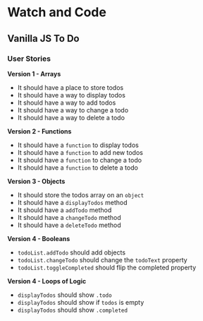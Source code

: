 # Watch and Code

## Vanilla JS To Do

### User Stories

**Version 1 - Arrays**

- It should have a place to store todos
- It should have a way to display todos
- It should have a way to add todos
- It should have a way to change a todo
- It should have a way to delete a todo

**Version 2 - Functions**

- It should have a `function` to display todos
- It should have a `function` to add new todos
- It should have a `function` to change a todo
- It should have a `function` to delete a todo

**Version 3 - Objects**

- It should store the todos array on an `object`
- It should have a `displayTodos` method
- It should have a `addTodo` method
- It should have a `changeTodo` method
- It should have a `deleteTodo` method

**Version 4 - Booleans**

- `todoList.addTodo` should add objects
- `todoList.changeTodo` should change the `todoText` property
- `todoList.toggleCompleted` should flip the completed property

**Version 4 - Loops of Logic**

- `displayTodos` should show `.todo`
- `displayTodos` should show if `todos` is empty
- `displayTodos` should show `.completed`
